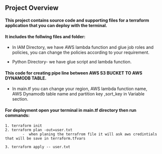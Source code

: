 ## Project Overview
#### This project contains source code and supporting files for a terraform application that you can deploy with the terminal.
#### It includes the follwing files and folder:

- In IAM Directory, we have AWS lambda function and glue job roles and policies, you can change the policies according to your requirement.

- Python Directory- we have glue script and lambda function.

#### This code for creating pipe line between AWS S3 BUCKET TO AWS DYNAMODB TABLE.

- In main.tf you can change your region, AWS lambda function name, AWS Dynamodb table name and partition key ,sort_key in Variable section.

#### For deployment open your terminal in main.tf directory then run commands: 

    1. terraform init
    2. terraform plan -out=user.txt 
            -  when planing the terrafrom file it will ask aws credintials that will be save in terraform.tfvars

    3. terraform apply -- user.txt



